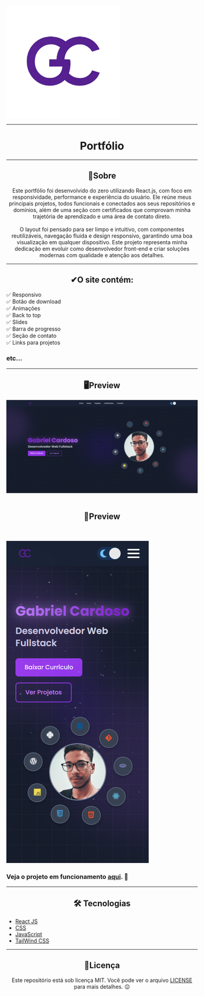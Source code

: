 <img align="center" HEIGHT="300" src="./src/imgs/logo.webp">

---

<h1 align="center">Portfólio</h1>

---

<h2 align="center">📖Sobre</h2>

<p align="center">Este portfólio foi desenvolvido do zero utilizando React.js, com foco em responsividade, performance e experiência do usuário. Ele reúne meus principais projetos, todos funcionais e conectados aos seus repositórios e domínios, além de uma seção com certificados que comprovam minha trajetória de aprendizado e uma área de contato direto.
<br><br>
O layout foi pensado para ser limpo e intuitivo, com componentes reutilizáveis, navegação fluida e design responsivo, garantindo uma boa visualização em qualquer dispositivo. Este projeto representa minha dedicação em evoluir como desenvolvedor front-end e criar soluções modernas com qualidade e atenção aos detalhes.</p>

---

<h2 align="center">✔O site contém:</h2>

✅ Responsivo<br>
✅ Botão de download<br>
✅ Animações<br>
✅ Back to top<br>
✅ Slides<br>
✅ Barra de progresso<br>
✅ Seção de contato<br>
✅ Links para projetos<br>

### etc...

---

<h2 align="center">🖥Preview</h2>

<img src="./src/read_me/preview.png" alt="Previw desktop"></img>
<br>
<br>
<h2 align="center">📱Preview</h2>
<br>
<br>
<img src="./src/read_me/preview mobile.png" alt="Previw mobile"></img>

### Veja o projeto em funcionamento <a href="https://portfolio--gabriel.vercel.app/">aqui</a>. 🧐

---

<h2 align="center">🛠 Tecnologias</h2>

- [React JS](https://react.dev/)
- [CSS](https://developer.mozilla.org/pt-BR/docs/Web/CSS)
- [JavaScript](https://www.javascript.com/)
- [TailWind CSS](https://tailwindcss.com/)



---

<h2 align="center">📝Licença</h2>

<p align="center">
   Este repositório está sob licença MIT. Você pode ver o arquivo <a href="https://github.com/gabriell-c/portfolio_2.0/blob/main/LICENSE"> LICENSE</a> para mais detalhes. 😉
</p>
